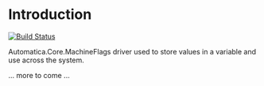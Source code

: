 # Introduction 

[![Build Status](https://automatica-core.visualstudio.com/automatica/_apis/build/status/Plugins/Drivers/P3.Driver.MachineFlags?branchName=develop)](https://automatica-core.visualstudio.com/automatica/_build/latest?definitionId=27&branchName=develop)

Automatica.Core.MachineFlags driver used to store values in a variable and use across the system.

... more to come ...